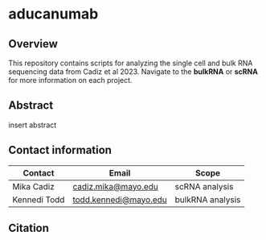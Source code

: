 # aducanumab
## Overview
This repository contains scripts for analyzing the single cell and bulk RNA sequencing data from Cadiz et al 2023. Navigate to the **bulkRNA** or **scRNA** for more information on each project.

## Abstract
insert abstract

## Contact information

| Contact | Email | Scope |
| --- | --- | --- |
| Mika Cadiz | cadiz.mika@mayo.edu | scRNA analysis |
| Kennedi Todd | todd.kennedi@mayo.edu | bulkRNA analysis |

## Citation
